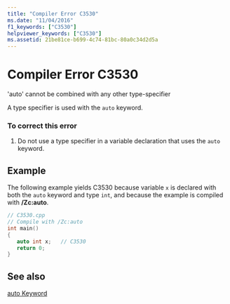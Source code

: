 ```yaml
---
title: "Compiler Error C3530"
ms.date: "11/04/2016"
f1_keywords: ["C3530"]
helpviewer_keywords: ["C3530"]
ms.assetid: 21be81ce-b699-4c74-81bc-80a0c34d2d5a
---
```

# Compiler Error C3530

'auto' cannot be combined with any other type-specifier

A type specifier is used with the `auto` keyword.

### To correct this error

1. Do not use a type specifier in a variable declaration that uses the `auto` keyword.

## Example

The following example yields C3530 because variable `x` is declared with both the `auto` keyword and type `int`, and because the example is compiled with **/Zc:auto**.

```cpp
// C3530.cpp
// Compile with /Zc:auto
int main()
{
   auto int x;   // C3530
   return 0;
}
```

## See also

[auto Keyword](../../cpp/auto-keyword.md)
